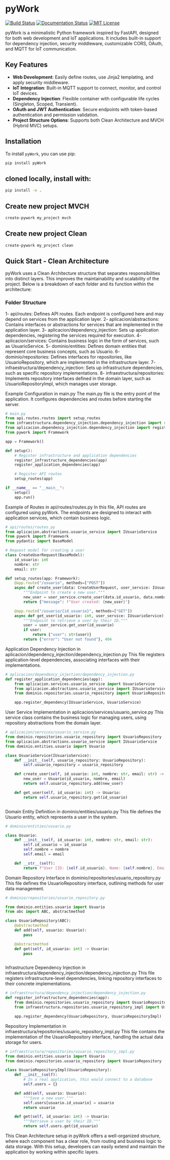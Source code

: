 # pyWork

[![Build Status](https://github.com/lucianoigit/pywork/actions/workflows/ci.yml/badge.svg)](https://github.com/lucianoigit/pywork/actions)
[![Documentation Status](https://readthedocs.org/projects/pywork/badge/?version=latest)](https://pywork.readthedocs.io/)
[![MIT License](https://img.shields.io/github/license/lucianoigit/pywork)](LICENSE)

pyWork is a minimalistic Python framework inspired by FastAPI, designed for both web development and IoT applications. It includes built-in support for dependency injection, security middleware, customizable CORS, OAuth, and MQTT for IoT communication.

## Key Features

- **Web Development**: Easily define routes, use Jinja2 templating, and apply security middleware.
- **IoT Integration**: Built-in MQTT support to connect, monitor, and control IoT devices.
- **Dependency Injection**: Flexible container with configurable life cycles (Singleton, Scoped, Transient).
- **OAuth and JWT Authentication**: Secure endpoints with token-based authentication and permission validation.
- **Project Structure Options**: Supports both Clean Architecture and MVCH (Hybrid MVC) setups.

## Installation

To install `pyWork`, you can use pip:

```bash
pip install pyWork

```

## cloned locally, install with:

```bash
pip install -e .

```

## Create new project MVCH

```bash
create-pywork my_project mvch

```

## Create new project Clean

```bash
create-pywork my_project clean

```

## Quick Start - Clean Architecture

pyWork uses a Clean Architecture structure that separates responsibilities into distinct layers. This improves the maintainability and scalability of the project. Below is a breakdown of each folder and its function within the architecture:


### Folder Structure

1- api/routes: Defines API routes. Each endpoint is configured here and may depend on services from the application layer.
2- aplicacion/abstractions: Contains interfaces or abstractions for services that are implemented in the application layer.
3- aplicacion/dependency_injection: Sets up application dependencies, registering the services required for execution.
4- aplicacion/services: Contains business logic in the form of services, such as UsuarioService.
5- dominio/entities: Defines domain entities that represent core business concepts, such as Usuario.
6- dominio/repositories: Defines interfaces for repositories, like UsuarioRepository, which are implemented in the infrastructure layer.
7- infraestructura/dependency_injection: Sets up infrastructure dependencies, such as specific repository implementations.
8- infraestructura/repositories: Implements repository interfaces defined in the domain layer, such as UsuarioRepositoryImpl, which manages user storage.

Example Configuration in main.py
The main.py file is the entry point of the application. It configures dependencies and routes before starting the server.

```python
# main.py
from api.routes.routes import setup_routes
from infraestructura.dependency_injection.dependency_injection import register_infrastructure_dependencies
from aplicacion.dependency_injection.dependency_injection import register_application_dependencies
from pywork import Framework

app = Framework()

def setup():
    # Register infrastructure and application dependencies
    register_infrastructure_dependencies(app)
    register_application_dependencies(app)

    # Register API routes
    setup_routes(app)

if __name__ == "__main__":
    setup()
    app.run()


```

Example of Routes in api/routes/routes.py
In this file, API routes are configured using pyWork. The endpoints are designed to interact with application services, which contain business logic.

```python
# api/routes/routes.py
from aplicacion.abstractions.usuario_service import IUsuarioService
from pywork import Framework
from pydantic import BaseModel

# Request model for creating a user
class CreateUserRequest(BaseModel):
    id_usuario: int
    nombre: str
    email: str

def setup_routes(app: Framework):
    @app.route("/usuario", methods=["POST"])
    async def create_user(data: CreateUserRequest, user_service: IUsuarioService):
        """Endpoint to create a new user."""
        new_user = user_service.create_user(data.id_usuario, data.nombre, data.email)
        return {"message": f"User created: {new_user}"}

    @app.route("/usuario/{id_usuario}", methods=["GET"])
    async def get_user(id_usuario: int, user_service: IUsuarioService):
        """Endpoint to retrieve a user by their ID."""
        user = user_service.get_user(id_usuario)
        if user:
            return {"user": str(user)}
        return {"error": "User not found"}, 404


```

Application Dependency Injection in aplicacion/dependency_injection/dependency_injection.py
This file registers application-level dependencies, associating interfaces with their implementations.

```python
# aplicacion/dependency_injection/dependency_injection.py
def register_application_dependencies(app):
    from aplicacion.services.usuario_service import UsuarioService
    from aplicacion.abstractions.usuario_service import IUsuarioService
    from dominio.repositories.usuario_repository import UsuarioRepository

    app.register_dependency(IUsuarioService, UsuarioService)


```

User Service Implementation in aplicacion/services/usuario_service.py
This service class contains the business logic for managing users, using repository abstractions from the domain layer.

```python
# aplicacion/services/usuario_service.py
from dominio.repositories.usuario_repository import UsuarioRepository
from aplicacion.abstractions.usuario_service import IUsuarioService
from dominio.entities.usuario import Usuario

class UsuarioService(IUsuarioService):
    def __init__(self, usuario_repository: UsuarioRepository):
        self.usuario_repository = usuario_repository

    def create_user(self, id_usuario: int, nombre: str, email: str) -> Usuario:
        new_user = Usuario(id_usuario, nombre, email)
        return self.usuario_repository.add(new_user)

    def get_user(self, id_usuario: int) -> Usuario:
        return self.usuario_repository.get(id_usuario)



```

Domain Entity Definition in dominio/entities/usuario.py
This file defines the Usuario entity, which represents a user in the system.

```python
# dominio/entities/usuario.py

class Usuario:
    def __init__(self, id_usuario: int, nombre: str, email: str):
        self.id_usuario = id_usuario
        self.nombre = nombre
        self.email = email

    def __str__(self):
        return f"User [ID: {self.id_usuario}, Name: {self.nombre}, Email: {self.email}]"


```

Domain Repository Interface in dominio/repositories/usuario_repository.py
This file defines the UsuarioRepository interface, outlining methods for user data management.

```python
# dominio/repositories/usuario_repository.py

from dominio.entities.usuario import Usuario
from abc import ABC, abstractmethod

class UsuarioRepository(ABC):
    @abstractmethod
    def add(self, usuario: Usuario):
        pass

    @abstractmethod
    def get(self, id_usuario: int) -> Usuario:
        pass



```

Infrastructure Dependency Injection in infraestructura/dependency_injection/dependency_injection.py
This file registers infrastructure-level dependencies, linking repository interfaces to their concrete implementations.

```python
# infraestructura/dependency_injection/dependency_injection.py
def register_infrastructure_dependencies(app):
    from dominio.repositories.usuario_repository import UsuarioRepository
    from infraestructura.repositories.usuario_repository_impl import UsuarioRepositoryImpl

    app.register_dependency(UsuarioRepository, UsuarioRepositoryImpl)


```

Repository Implementation in infraestructura/repositories/usuario_repository_impl.py
This file contains the implementation of the UsuarioRepository interface, handling the actual data storage for users.

```python
# infraestructura/repositories/usuario_repository_impl.py
from dominio.entities.usuario import Usuario
from dominio.repositories.usuario_repository import UsuarioRepository

class UsuarioRepositoryImpl(UsuarioRepository):
    def __init__(self):
        # In a real application, this would connect to a database
        self.users = {}

    def add(self, usuario: Usuario):
        """Save a new user."""
        self.users[usuario.id_usuario] = usuario
        return usuario

    def get(self, id_usuario: int) -> Usuario:
        """Retrieve a user by their ID."""
        return self.users.get(id_usuario)


```

This Clean Architecture setup in pyWork offers a well-organized structure, where each component has a clear role, from routing and business logic to data storage. With this setup, developers can easily extend and maintain the application by working within specific layers.
